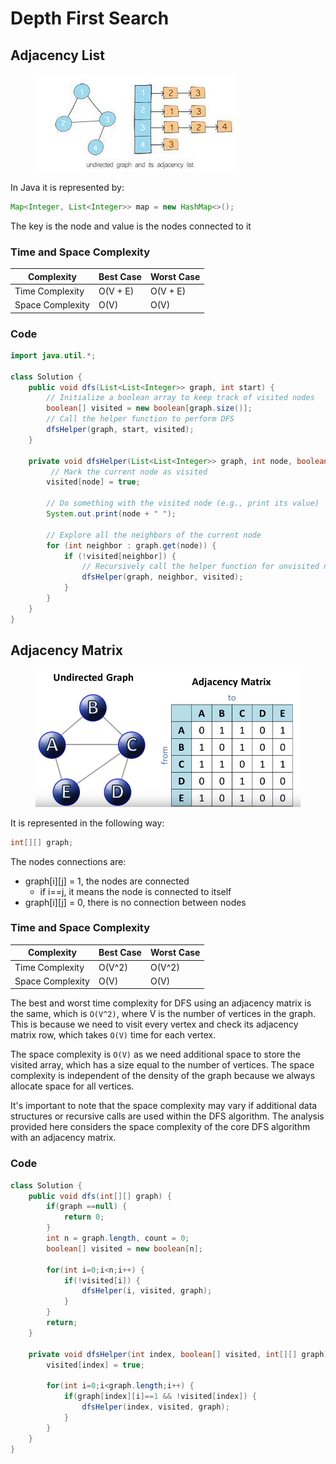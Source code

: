 # Depth First Search

## Adjacency List

<figure><img src="../../.gitbook/assets/image (58).png" alt=""><figcaption></figcaption></figure>

In Java it is represented by:

```java
Map<Integer, List<Integer>> map = new HashMap<>();
```

The key is the node and value is the nodes connected to it



### Time and Space Complexity

| Complexity       | Best Case | Worst Case |
| ---------------- | --------- | ---------- |
| Time Complexity  | O(V + E)  | O(V + E)   |
| Space Complexity | O(V)      | O(V)       |

### Code&#x20;

```java
import java.util.*;

class Solution {
    public void dfs(List<List<Integer>> graph, int start) {
        // Initialize a boolean array to keep track of visited nodes
        boolean[] visited = new boolean[graph.size()]; 
        // Call the helper function to perform DFS
        dfsHelper(graph, start, visited); 
    }
    
    private void dfsHelper(List<List<Integer>> graph, int node, boolean[] visited) {
         // Mark the current node as visited
        visited[node] = true;
        
        // Do something with the visited node (e.g., print its value)
        System.out.print(node + " "); 
        
        // Explore all the neighbors of the current node
        for (int neighbor : graph.get(node)) {
            if (!visited[neighbor]) {
                // Recursively call the helper function for unvisited neighbors
                dfsHelper(graph, neighbor, visited); 
            }
        }
    }
}
```

## Adjacency Matrix

<figure><img src="../../.gitbook/assets/image (34).png" alt=""><figcaption></figcaption></figure>

It is represented in the following way:

```java
int[][] graph;
```

The nodes connections are:

* graph\[i]\[j] = 1, the nodes are connected
  * if i==j, it means the node is connected to itself
* graph\[i]\[j] = 0, there is no connection between nodes

### Time and Space Complexity

| Complexity       | Best Case | Worst Case |
| ---------------- | --------- | ---------- |
| Time Complexity  | O(V^2)    | O(V^2)     |
| Space Complexity | O(V)      | O(V)       |

The best and worst time complexity for DFS using an adjacency matrix is the same, which is `O(V^2)`, where V is the number of vertices in the graph. This is because we need to visit every vertex and check its adjacency matrix row, which takes `O(V)` time for each vertex.

The space complexity is `O(V)` as we need additional space to store the visited array, which has a size equal to the number of vertices. The space complexity is independent of the density of the graph because we always allocate space for all vertices.

It's important to note that the space complexity may vary if additional data structures or recursive calls are used within the DFS algorithm. The analysis provided here considers the space complexity of the core DFS algorithm with an adjacency matrix.

### Code

```java
class Solution {
    public void dfs(int[][] graph) {
        if(graph ==null) {
            return 0;
        }
        int n = graph.length, count = 0;
        boolean[] visited = new boolean[n];

        for(int i=0;i<n;i++) {
            if(!visited[i]) {
                dfsHelper(i, visited, graph);
            }
        }
        return;
    }

    private void dfsHelper(int index, boolean[] visited, int[][] graph) {
        visited[index] = true;

        for(int i=0;i<graph.length;i++) {
            if(graph[index][i]==1 && !visited[index]) {
                dfsHelper(index, visited, graph);
            }
        }
    }
}
```
